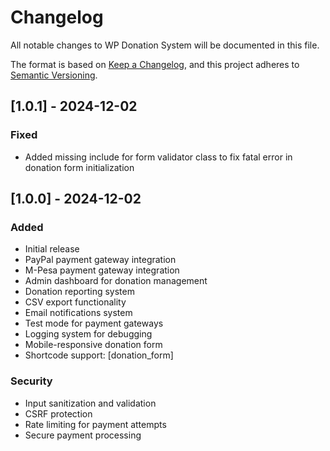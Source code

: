 # Changelog
All notable changes to WP Donation System will be documented in this file.

The format is based on [Keep a Changelog](https://keepachangelog.com/en/1.0.0/),
and this project adheres to [Semantic Versioning](https://semver.org/spec/v2.0.0.html).

## [1.0.1] - 2024-12-02
### Fixed
- Added missing include for form validator class to fix fatal error in donation form initialization

## [1.0.0] - 2024-12-02
### Added
- Initial release
- PayPal payment gateway integration
- M-Pesa payment gateway integration
- Admin dashboard for donation management
- Donation reporting system
- CSV export functionality
- Email notifications system
- Test mode for payment gateways
- Logging system for debugging
- Mobile-responsive donation form
- Shortcode support: [donation_form]

### Security
- Input sanitization and validation
- CSRF protection
- Rate limiting for payment attempts
- Secure payment processing 